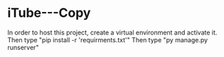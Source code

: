 # iTube---Copy
In order to host this project, create a virtual environment and activate it.
Then type "pip install -r 'requirments.txt'"
Then type "py manage.py runserver"
